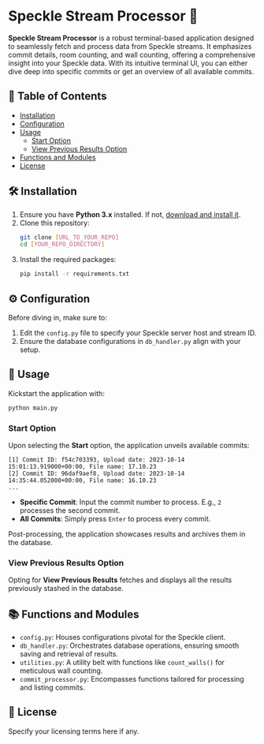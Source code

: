
# Speckle Stream Processor 🚀

**Speckle Stream Processor** is a robust terminal-based application designed to seamlessly fetch and process data from Speckle streams. It emphasizes commit details, room counting, and wall counting, offering a comprehensive insight into your Speckle data. With its intuitive terminal UI, you can either dive deep into specific commits or get an overview of all available commits.

## 📌 Table of Contents

- [Installation](#installation)
- [Configuration](#configuration)
- [Usage](#usage)
  - [Start Option](#start-option)
  - [View Previous Results Option](#view-previous-results-option)
- [Functions and Modules](#functions-and-modules)
- [License](#license)

## 🛠 Installation

1. Ensure you have **Python 3.x** installed. If not, [download and install it](https://www.python.org/downloads/).
2. Clone this repository:
   ```bash
   git clone [URL_TO_YOUR_REPO]
   cd [YOUR_REPO_DIRECTORY]
   ```
3. Install the required packages:
   ```bash
   pip install -r requirements.txt
   ```

## ⚙ Configuration

Before diving in, make sure to:

1. Edit the `config.py` file to specify your Speckle server host and stream ID.
2. Ensure the database configurations in `db_handler.py` align with your setup.

## 🚀 Usage

Kickstart the application with:
```bash
python main.py
```

### Start Option

Upon selecting the **Start** option, the application unveils available commits:

```
[1] Commit ID: f54c703393, Upload date: 2023-10-14 15:01:13.919000+00:00, File name: 17.10.23
[2] Commit ID: 96daf9aef8, Upload date: 2023-10-14 14:35:44.052000+00:00, File name: 16.10.23
...
```

- **Specific Commit**: Input the commit number to process. E.g., `2` processes the second commit.
- **All Commits**: Simply press `Enter` to process every commit.

Post-processing, the application showcases results and archives them in the database.

### View Previous Results Option

Opting for **View Previous Results** fetches and displays all the results previously stashed in the database.

## 📚 Functions and Modules

- `config.py`: Houses configurations pivotal for the Speckle client.
- `db_handler.py`: Orchestrates database operations, ensuring smooth saving and retrieval of results.
- `utilities.py`: A utility belt with functions like `count_walls()` for meticulous wall counting.
- `commit_processor.py`: Encompasses functions tailored for processing and listing commits.

## 📜 License

Specify your licensing terms here if any.

